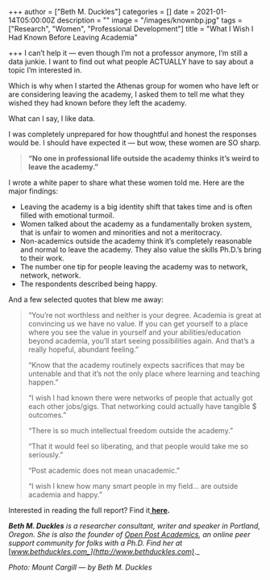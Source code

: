 +++
author = ["Beth M. Duckles"]
categories = []
date = 2021-01-14T05:00:00Z
description = ""
image = "/images/knownbp.jpg"
tags = ["Research", "Women", "Professional Development"]
title = "What I Wish I Had Known Before Leaving Academia"

+++
I can’t help it — even though I’m not a professor anymore, I’m still a data junkie. I want to find out what people ACTUALLY have to say about a topic I’m interested in.

Which is why when I started the Athenas group for women who have left or are considering leaving the academy, I asked them to tell me what they wished they had known before they left the academy.

What can I say, I like data.

I was completely unprepared for how thoughtful and honest the responses would be. I should have expected it — but wow, these women are SO sharp.

> **“No one in professional life outside the academy thinks it’s weird to leave the academy.”**

I wrote a white paper to share what these women told me. Here are the major findings:

* Leaving the academy is a big identity shift that takes time and is often filled with emotional turmoil.
* Women talked about the academy as a fundamentally broken system, that is unfair to women and minorities and not a meritocracy.
* Non-academics outside the academy think it’s completely reasonable and normal to leave the academy. They also value the skills Ph.D.’s bring to their work.
* The number one tip for people leaving the academy was to network, network, network.
* The respondents described being happy.

And a few selected quotes that blew me away:

> “You’re not worthless and neither is your degree. Academia is great at convincing us we have no value. If you can get yourself to a place where you see the value in yourself and your abilities/education beyond academia, you’ll start seeing possibilities again. And that’s a really hopeful, abundant feeling.”
>
> “Know that the academy routinely expects sacrifices that may be untenable and that it’s not the only place where learning and teaching happen.”
>
> “I wish I had known there were networks of people that actually got each other jobs/gigs. That networking could actually have tangible $ outcomes.”
>
> “There is so much intellectual freedom outside the academy.”
>
> “That it would feel so liberating, and that people would take me so seriously.”
>
> “Post academic does not mean unacademic.”
>
> “I wish I knew how many smart people in my field… are outside academia and happy.”

Interested in reading the full report? Find it[ **here**](https://bethduckles.com/white-papers)**.**

**_Beth M. Duckles_** _is a researcher consultant, writer and speaker in Portland, Oregon. She is also the founder of_ [_Open Post Academics_](https://openpostac.org/)_, an online peer support community for folks with a Ph.D. Find her at_ [_www.bethduckles.com_](http://www.bethduckles.com)_._

_Photo: Mount Cargill — by Beth M. Duckles_